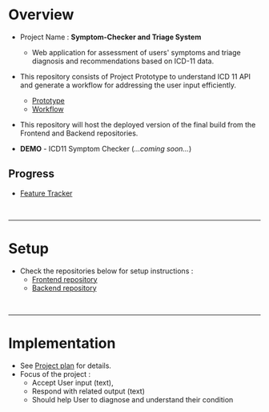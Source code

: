 # Overview
- Project Name : **Symptom-Checker and Triage System**
    - Web application for assessment of users' symptoms and triage diagnosis and recommendations based on ICD-11 data.

- This repository consists of Project Prototype to understand ICD 11 API and generate a workflow for addressing the user input efficiently.
    - [Prototype](/app.js)
    - [Workflow](/docs/PROCESS_FLOWS.md)

- This repository will host the deployed version of the final build from the Frontend and Backend repositories.
- **DEMO** - ICD11 Symptom Checker (*...coming soon...*) 

## Progress
- [Feature Tracker](https://github.com/users/prak112/projects/2)


<br>
<hr>

# Setup
- Check the repositories below for setup instructions :
    - [Frontend repository](https://github.com/prak112/Symptom-Checker-frontend)
    - [Backend repository](https://github.com/prak112/Symptom-Checker-backend) 

<br>
<hr>

# Implementation
- See [Project plan](/docs/PLAN.md) for details.
- Focus of the project :
    - Accept User input (text),
    - Respond with related output (text) 
    - Should help User to diagnose and understand their condition
